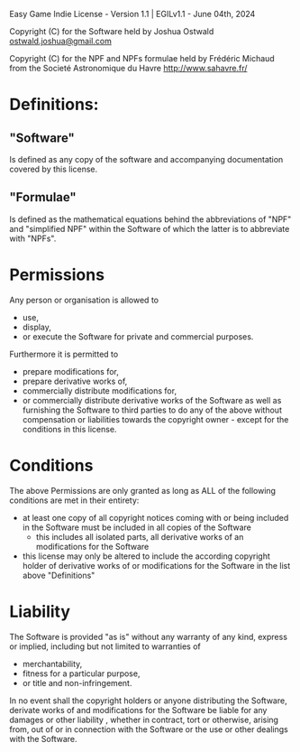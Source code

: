 Easy Game Indie License - Version 1.1 | EGILv1.1 - June 04th, 2024

Copyright (C) for the Software held by Joshua Ostwald <ostwald.joshua@gmail.com>

Copyright (C) for the NPF and NPFs formulae held by Frédéric Michaud from the Societé Astronomique du Havre <http://www.sahavre.fr/>


# Definitions:
## "Software" 
Is defined as any copy of the software and accompanying documentation covered by
this license.

## "Formulae"
Is defined as the mathematical equations behind the abbreviations of "NPF" and "simplified NPF" within the Software of which the latter is to abbreviate with "NPFs".


# Permissions
Any person or organisation is allowed to
- use,
- display,
- or execute
the Software for private and commercial purposes.

Furthermore it is permitted to
- prepare modifications for,
- prepare derivative works of,
- commercially distribute modifications for,
- or commercially distribute derivative works of
the Software as well as furnishing the Software to third parties to do any of the above without compensation or liabilities towards the copyright owner - except for the conditions in this license.


# Conditions
The above Permissions are only granted as long as ALL of the following conditions are met in their entirety:
- at least one copy of all copyright notices coming with or being included in the Software must be included in all copies of the Software
  - this includes all isolated parts, all derivative works of an modifications for the Software
- this license may only be altered to include the according copyright holder of derivative works of or modifications for the Software in the list above "Definitions"

 
# Liability 
The Software is provided "as is" without any warranty of any kind, express or implied, including but not limited to warranties of
- merchantability,
- fitness for a particular purpose,
- or title and non-infringement.

In no event shall the copyright holders or anyone distributing the Software, derivate works of and modifications for the Software be liable for any
damages or other liability , whether in contract, tort or otherwise, arising from, out of or in connection with the Software or the use or other dealings with the Software.
